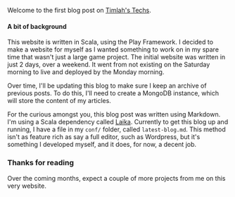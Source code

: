 Welcome to the first blog post on [Timlah's Techs](https://www.timlah.com).
  
#### A bit of background

This website is written in Scala, using the Play Framework. I decided to make a website for myself as I
wanted something to work on in my spare time that wasn't just a large game project. The initial website was written in
just 2 days, over a weekend. It went from not existing on the Saturday morning to live and deployed by the Monday morning.  
  
Over time, I'll be updating this blog to make sure I keep an archive of previous posts. To do this, I'll need to create
a MongoDB instance, which will store the content of my articles.
  
For the curious amongst you, this blog post was written using Markdown. I'm using a Scala dependency called [Laika](https://planet42.github.io/Laika/downloads/laika-0.18-sbt.pdf). 
Currently to get this blog up and running, I have a file in my `conf/` folder, called `latest-blog.md`. This method isn't as 
feature rich as say a full editor, such as Wordpress, but it's something I developed myself, and it does, for now, a decent
job.
  
### Thanks for reading

Over the coming months, expect a couple of more projects from me on this very website.

